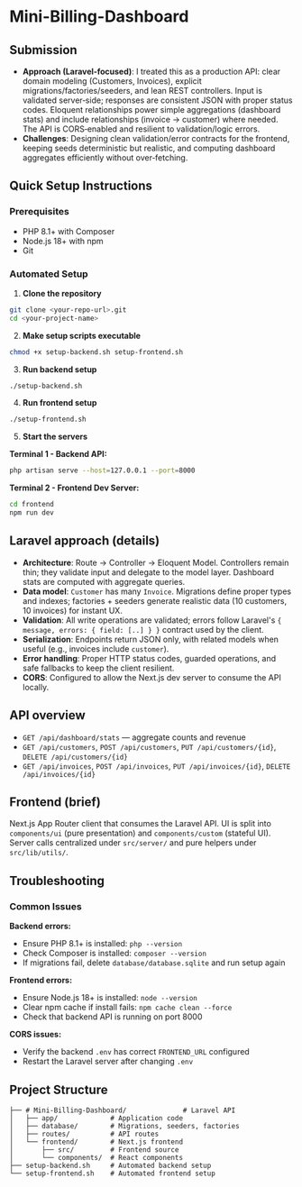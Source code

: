 # Mini-Billing-Dashboard

## Submission
- **Approach (Laravel‑focused)**: I treated this as a production API: clear domain modeling (Customers, Invoices), explicit migrations/factories/seeders, and lean REST controllers. Input is validated server‑side; responses are consistent JSON with proper status codes. Eloquent relationships power simple aggregations (dashboard stats) and include relationships (invoice → customer) where needed. The API is CORS‑enabled and resilient to validation/logic errors.
- **Challenges**: Designing clean validation/error contracts for the frontend, keeping seeds deterministic but realistic, and computing dashboard aggregates efficiently without over‑fetching.

## Quick Setup Instructions

### Prerequisites
- PHP 8.1+ with Composer
- Node.js 18+ with npm
- Git

### Automated Setup 

1. **Clone the repository**
```bash
git clone <your-repo-url>.git
cd <your-project-name>
```

2. **Make setup scripts executable**
```bash
chmod +x setup-backend.sh setup-frontend.sh
```

3. **Run backend setup**
```bash
./setup-backend.sh
```

4. **Run frontend setup**
```bash
./setup-frontend.sh
```

5. **Start the servers**

**Terminal 1 - Backend API:**
```bash
php artisan serve --host=127.0.0.1 --port=8000
```

**Terminal 2 - Frontend Dev Server:**
```bash
cd frontend
npm run dev
```

## Laravel approach (details)
- **Architecture**: Route → Controller → Eloquent Model. Controllers remain thin; they validate input and delegate to the model layer. Dashboard stats are computed with aggregate queries.
- **Data model**: `Customer` has many `Invoice`. Migrations define proper types and indexes; factories + seeders generate realistic data (10 customers, 10 invoices) for instant UX.
- **Validation**: All write operations are validated; errors follow Laravel's `{ message, errors: { field: [..] } }` contract used by the client.
- **Serialization**: Endpoints return JSON only, with related models when useful (e.g., invoices include `customer`).
- **Error handling**: Proper HTTP status codes, guarded operations, and safe fallbacks to keep the client resilient.
- **CORS**: Configured to allow the Next.js dev server to consume the API locally.

## API overview
- `GET /api/dashboard/stats` — aggregate counts and revenue
- `GET /api/customers`, `POST /api/customers`, `PUT /api/customers/{id}`, `DELETE /api/customers/{id}`
- `GET /api/invoices`, `POST /api/invoices`, `PUT /api/invoices/{id}`, `DELETE /api/invoices/{id}`

## Frontend (brief)
Next.js App Router client that consumes the Laravel API. UI is split into `components/ui` (pure presentation) and `components/custom` (stateful UI). Server calls centralized under `src/server/` and pure helpers under `src/lib/utils/`.

## Troubleshooting

### Common Issues

**Backend errors:**
- Ensure PHP 8.1+ is installed: `php --version`
- Check Composer is installed: `composer --version`
- If migrations fail, delete `database/database.sqlite` and run setup again

**Frontend errors:**
- Ensure Node.js 18+ is installed: `node --version`
- Clear npm cache if install fails: `npm cache clean --force`
- Check that backend API is running on port 8000

**CORS issues:**
- Verify the backend `.env` has correct `FRONTEND_URL` configured
- Restart the Laravel server after changing `.env`

## Project Structure
```
├── # Mini-Billing-Dashboard/              # Laravel API
│   ├── app/             # Application code
│   ├── database/        # Migrations, seeders, factories
│   ├── routes/          # API routes
│   └── frontend/        # Next.js frontend
│       ├── src/         # Frontend source
│       └── components/  # React components
├── setup-backend.sh     # Automated backend setup
└── setup-frontend.sh    # Automated frontend setup
```